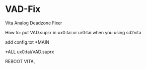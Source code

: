 # VAD-Fix
Vita Analog Deadzone Fixer


How to:
put VAD.suprx in ux0:tai or ur0:tai when you using sd2vita
 
 
 add config.txt 
 *MAIN
 
 *ALL
ux0:tai/VAD.suprx

REBOOT VITA,






